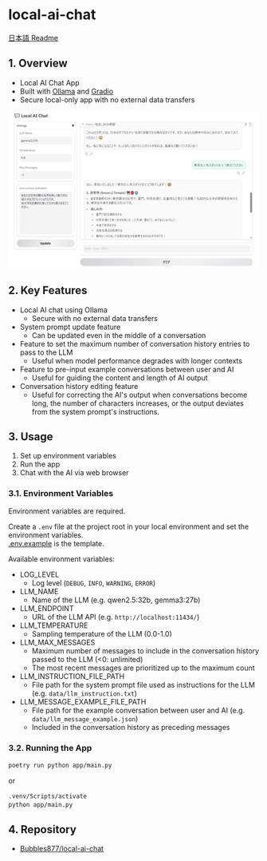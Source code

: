 ﻿# local-ai-chat

[日本語 Readme](./README.ja.md)

## 1. Overview

- Local AI Chat App
- Built with [Ollama](https://github.com/ollama/ollama) and [Gradio](https://www.gradio.app/)
- Secure local-only app with no external data transfers

![UI](images/ui.png)

## 2. Key Features

- Local AI chat using Ollama
  - Secure with no external data transfers
- System prompt update feature
  - Can be updated even in the middle of a conversation
- Feature to set the maximum number of conversation history entries to pass to the LLM
  - Useful when model performance degrades with longer contexts
- Feature to pre-input example conversations between user and AI
  - Useful for guiding the content and length of AI output
- Conversation history editing feature
  - Useful for correcting the AI's output when conversations become long, the number of characters increases, or the output deviates from the system prompt's instructions.

## 3. Usage

1. Set up environment variables
2. Run the app
3. Chat with the AI via web browser

### 3.1. Environment Variables

Environment variables are required.

Create a `.env` file at the project root in your local environment and set the environment variables.  
[.env.example](./.env.example) is the template.

Available environment variables:

- LOG_LEVEL
  - Log level (`DEBUG`, `INFO`, `WARNING`, `ERROR`)
- LLM_NAME
  - Name of the LLM (e.g. qwen2.5:32b, gemma3:27b)
- LLM_ENDPOINT
  - URL of the LLM API (e.g. `http://localhost:11434/`)
- LLM_TEMPERATURE
  - Sampling temperature of the LLM (0.0-1.0)
- LLM_MAX_MESSAGES
  - Maximum number of messages to include in the conversation history passed to the LLM (<0: unlimited)
  - The most recent messages are prioritized up to the maximum count
- LLM_INSTRUCTION_FILE_PATH
  - File path for the system prompt file used as instructions for the LLM (e.g. `data/llm_instruction.txt`)
- LLM_MESSAGE_EXAMPLE_FILE_PATH
  - File path for the example conversation between user and AI (e.g. `data/llm_message_example.json`)
  - Included in the conversation history as preceding messages

### 3.2. Running the App

```sh
poetry run python app/main.py
```

or

```sh
.venv/Scripts/activate
python app/main.py
```

## 4. Repository

- [Bubbles877/local-ai-chat](https://github.com/Bubbles877/local-ai-chat)
